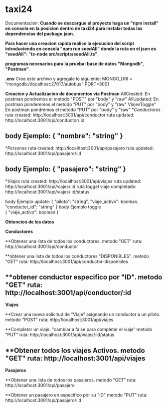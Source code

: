 # taxi24

Documentacion:
**Cuando se descargue el proyecto haga un "npm install" en consola en la posicion dentro de taxi24 para instalar todas las dependencias del package.json**.

**Para hacer una creacion rapida realice la ejecucion del script introduciendo en consola "npm run seedAll" donde la ruta en el json es "seedAll": "ts-node src/scripts/seedAll.ts"**. 

**programas necesarios para la prueba: base de datos "Mongodb", "Postman"**.

**.env**
Crea este archivo y agregale lo siguiente:
MONGO_URI = "mongodb://localhost:27017/autobus"
PORT=3001

**Creacion  y Actualizacion de documentos via Postman**
AllCreated: En postman pondremos el metodo "POST" por "body" y "raw"
AllUpdated: En postman ponderemos el metodo "PUT" por "body" y "raw"
ViajesToggle" En postman pondremos el metodo "PUT" por "body" y "raw"
**Conductores* 
            ruta created:
                http://localhost:3001/api/conductor
            ruta updated:
                http://localhost:3001/api/conductor/:id

body Ejemplo:
            {
                "nombre": "string"
            }
----------------------------------------------------------------------
**Personas*
        ruta created:
             http://localhost:3001/api/pasajero
        ruta updated:
             http://localhost:3001/api/pasajero/:id

body Ejemplo:
            {
                "pasajero": "string"
            }
-----------------------------------------------------------------------
**Viajes*
        ruta created:
            http://localhost:3001/api/viajes
        ruta updated:
            http://localhost:3001/api/viajes/:id
        ruta toggel viaje completado:
            http://localhost:3001/api/viajes/:id/status

body Ejemplo update:
            {
                "piloto": "string",
                "viaje_activo": boolean,
                "conductor_id": "string"
            }
body Ejemplo toggle            
            {
                "viaje_activo": boolean
            }


**Obtencion de los datos**

**Conductores**

**Obtener una lista de  todos los conductores. 
metodo "GET"
ruta: 
     http://localhost:3001/api/conductor

**obtener una lista de todos los conductores "DISPONIBLES".
metodo "GET"
ruta:
     http://localhost:3001/api/conductor-disponibles

**obtener conductor especifico por "ID".
metodo "GET"
ruta: 
     http://localhost:3001/api/conductor/:id
-----------------------------------------------------------------------
**Viajes**

**Crear una nueva solicitud de "Viaje" asignando un conductor a un piloto.
metodo "POST"
ruta:
    http://localhost:3001/api/viajes

**Completar un viaje. "cambiar a false para completar el viaje" 
metodo "PUT"
ruta:
    http://localhost:3001/api/viajes/:id/status

**Obtener todos los viajes Activos.
metodo "GET"
ruta:
    http://localhost:3001/api/viajes
-----------------------------------------------------------------------
**Pasajeros**

**Obtener una lista de todos los pasajeros. 
metodo "GET"
ruta:
    http://localhost:3001/api/pasajero

**Obtener un pasajero en especifico por su "ID" 
metodo "PUT"
ruta:
    http://localhost:3001/api/pasajero/:id
